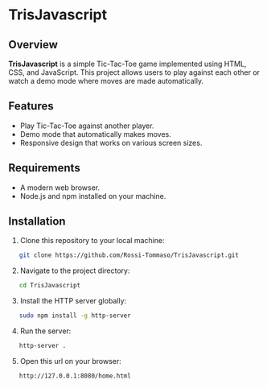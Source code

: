 # TrisJavascript

## Overview
**TrisJavascript** is a simple Tic-Tac-Toe game implemented using HTML, CSS, and JavaScript. This project allows users to play against each other or watch a demo mode where moves are made automatically.

## Features
- Play Tic-Tac-Toe against another player.
- Demo mode that automatically makes moves.
- Responsive design that works on various screen sizes.

## Requirements
- A modern web browser.
- Node.js and npm installed on your machine.

## Installation

1. Clone this repository to your local machine:
```bash
   git clone https://github.com/Rossi-Tommaso/TrisJavascript.git
```
2. Navigate to the project directory:
```bash
   cd TrisJavascript
```
3. Install the HTTP server globally:
```bash
   sudo npm install -g http-server
```
4. Run the server:
```bash
   http-server .
```
5. Open this url on your browser:
```bash
   http://127.0.0.1:8080/home.html
```
